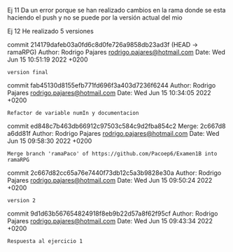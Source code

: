 Ej 11 Da un error porque se han realizado cambios en la rama donde se esta haciendo el push y no se puede por la versión actual del mio

Ej 12 He realizado 5 versiones

commit 214179dafeb03a0fd6c8d0fe726a9858db23ad3f (HEAD -> ramaRPG)
Author: Rodrigo Pajares <rodrigo.pajares@hotmail.com>
Date:   Wed Jun 15 10:51:19 2022 +0200

    version final

commit fab45130d8155efb771fd696f3a403d7236f6244
Author: Rodrigo Pajares <rodrigo.pajares@hotmail.com>
Date:   Wed Jun 15 10:34:05 2022 +0200

    Refactor de variable numIn y documentacion

commit ed848c7b463db66912c97503c584c9d2fba854c2
Merge: 2c667d8 a6dd81f
Author: Rodrigo Pajares <rodrigo.pajares@hotmail.com>
Date:   Wed Jun 15 09:58:30 2022 +0200

    Merge branch 'ramaPaco' of https://github.com/Pacoep6/Examen1B into ramaRPG

commit 2c667d82cc65a76e7440f73db12c5a3b9828e30a
Author: Rodrigo Pajares <rodrigo.pajares@hotmail.com>
Date:   Wed Jun 15 09:50:24 2022 +0200

    version 2

commit 9d1d63b567654824918f8eb9b22d57a8f62f95cf
Author: Rodrigo Pajares <rodrigo.pajares@hotmail.com>
Date:   Wed Jun 15 09:43:34 2022 +0200

    Respuesta al ejercicio 1

